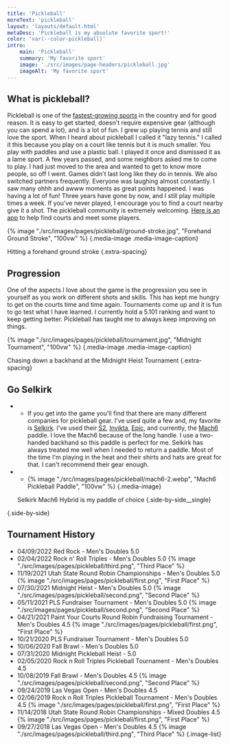 ```yaml
---
title: 'Pickleball'
moreText: 'pickleball'
layout: 'layouts/default.html'
metaDesc: 'Pickleball is my absolute favorite sport!'
color: 'var(--color-pickleball)'
intro:
    main: 'Pickleball'
    summary: 'My favorite sport'
    image: './src/images/page-headers/pickleball.jpg'
    imageAlt: 'My favorite sport'
---
```


## What is pickleball?

Pickleball is one of the [fastest-growing sports](https://www.nbcnews.com/better/lifestyle/pickleball-fastest-growing-sport-you-ve-never-heard-ncna992106) in the country and for good reason. It is easy to get started, doesn't require expensive gear (although you can spend a lot), and is a lot of fun. I grew up playing tennis and still love the sport. When I heard about pickleball I called it "lazy tennis." I called it this because you play on a court like tennis but it is much smaller. You play with paddles and use a plastic ball. I played it once and dismissed it as a lame sport. A few years passed, and some neighbors asked me to come to play. I had just moved to the area and wanted to get to know more people, so off I went. Games didn't last long like they do in tennis. We also switched partners frequently. Everyone was laughing almost constantly. I saw many ohhh and awww moments as great points happened. I was having a lot of fun! Three years have gone by now, and I still play multiple times a week. If you've never played, I encourage you to find a court nearby give it a shot. The pickleball community is extremely welcoming. [Here is an app](https://pickleplay.com/) to help find courts and meet some players. 

{% image "./src/images/pages/pickleball/ground-stroke.jpg", "Forehand Ground Stroke", "100vw" %}
{.media-image .media-image-caption}

Hitting a forehand ground stroke
{.extra-spacing}

## Progression

One of the aspects I love about the game is the progression you see in yourself as you work on different shots and skills. This has kept me hungry to get on the courts time and time again. Tournaments come up and it is fun to go test what I have learned. I currently hold a 5.101 ranking and want to keep getting better. Pickleball has taught me to always keep improving on things.

{% image "./src/images/pages/pickleball/tournament.jpg", "Midnight Tournament", "100vw" %}
{.media-image .media-image-caption}

Chasing down a backhand at the Midnight Heist Tournament
{.extra-spacing}

## Go Selkirk

-
    - If you get into the game you'll find that there are many different companies for pickleball gear. I've used quite a few and, my favorite is [Selkirk](selkirk.com). I've used their [S2](https://www.selkirk.com/products/amped-s2), [Invikta](https://www.selkirk.com/products/amped-invikta), [Epic](https://www.selkirk.com/products/amped-epic), and currently, the [Mach6](https://www.selkirk.com/products/vanguard-hybrid-mach6) paddle. I love the Mach6 because of the long handle. I use a two-handed backhand so this paddle is perfect for me. Selkirk has always treated me well when I needed to return a paddle. Most of the time I'm playing in the heat and their shirts and hats are great for that. I can't recommend their gear enough.

-
    - {% image "./src/images/pages/pickleball/mach6-2.webp", "Mach6 Pickleball Paddle", "100vw" %}
{.media-image}

    Selkirk Mach6 Hybrid is my paddle of choice
  {.side-by-side__single}

{.side-by-side}

## Tournament History

- 04/09/2022 Red Rock - Men's Doubles 5.0
- 02/04/2022 Rock n' Roll Triples - Men's Doubles 5.0 {% image "./src/images/pages/pickleball/third.png", "Third Place" %}
- 11/19/2021 Utah State Round Robin Championships - Men's Doubles 5.0 {% image "./src/images/pages/pickleball/first.png", "First Place" %}
- 07/30/2021 Midnight Heist - Men's Doubles 5.0 {% image "./src/images/pages/pickleball/second.png", "Second Place" %}
- 05/11/2021 PLS Fundraiser Tournament - Men's Doubles 5.0 {% image "./src/images/pages/pickleball/second.png", "Second Place" %}
- 04/21/2021 Paint Your Courts Round Robin Fundraising Tournament - Men's Doubles 4.5 {% image "./src/images/pages/pickleball/first.png", "First Place" %}
- 10/21/2020 PLS Fundraiser Tournament - Men's Doubles 5.0
- 10/06/2020 Fall Brawl - Men's Doubles 5.0
- 07/31/2020 Midnight Pickleball Heist - 5.0
- 02/05/2020 Rock n Roll Triples Pickleball Tournament - Men's Doubles 4.5 
- 10/08/2019 Fall Brawl - Men's Doubles 4.5 {% image "./src/images/pages/pickleball/second.png", "Second Place" %}
- 09/24/2019 Las Vegas Open - Men's Doubles 4.5
- 02/06/2019 Rock n Roll Triples Pickleball Tournament - Men's Doubles 4.5 {% image "./src/images/pages/pickleball/first.png", "First Place" %}
- 11/14/2018 Utah State Round Robin Championships - Mixed Doubles 4.5 {% image "./src/images/pages/pickleball/first.png", "First Place" %}
- 09/27/2018 Las Vegas Open - Men's Doubles 4.5 {% image "./src/images/pages/pickleball/third.png", "Third Place" %}
{.image-list}